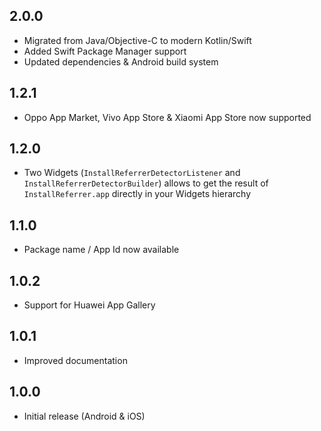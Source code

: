 ## 2.0.0

* Migrated from Java/Objective-C to modern Kotlin/Swift
* Added Swift Package Manager support
* Updated dependencies & Android build system

## 1.2.1

* Oppo App Market, Vivo App Store & Xiaomi App Store now supported

## 1.2.0

* Two Widgets (`InstallReferrerDetectorListener` and `InstallReferrerDetectorBuilder`) allows to get the result of `InstallReferrer.app` directly in your Widgets hierarchy 
 
## 1.1.0

* Package name / App Id now available

## 1.0.2

* Support for Huawei App Gallery

## 1.0.1

* Improved documentation

## 1.0.0

* Initial release (Android & iOS)
